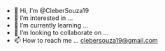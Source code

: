- 👋 Hi, I’m @CleberSouza19
- 👀 I’m interested in ...
- 🌱 I’m currently learning ...
- 💞️ I’m looking to collaborate on ...
- 📫 How to reach me ... clebersouza19@gmail.com
